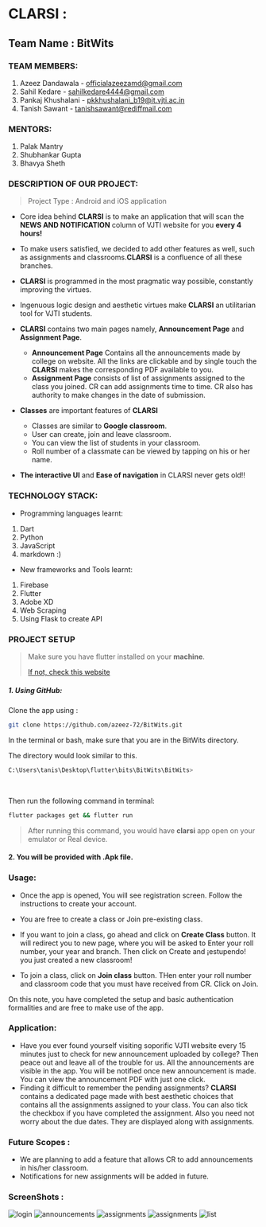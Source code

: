 # CLARSI :

## Team Name : BitWits

### TEAM MEMBERS:
1. Azeez Dandawala - officialazeezamd@gmail.com
2. Sahil Kedare - sahilkedare4444@gmail.com
3. Pankaj Khushalani - pkkhushalani_b19@it.vjti.ac.in
4. Tanish Sawant - tanishsawant@rediffmail.com

### MENTORS:
1. Palak Mantry
2. Shubhankar Gupta
3. Bhavya Sheth

### DESCRIPTION OF OUR PROJECT:
>Project Type : Android and iOS application

- Core idea behind **CLARSI** is to make an application that will scan the **NEWS AND NOTIFICATION** column of VJTI website for you **every 4 hours!**
- To make users satisfied, we decided to add other features as well, such as assignments and classrooms.**CLARSI** is a confluence of all these branches.
- **CLARSI** is programmed in the most pragmatic way possible, constantly improving the virtues.
- Ingenuous logic design and aesthetic virtues make **CLARSI** an utilitarian tool for VJTI students.
- **CLARSI** contains two main pages namely, **Announcement Page** and **Assignment Page**.
	- **Announcement Page** Contains all the announcements made by college on website. All the links are clickable and by single touch the **CLARSI** makes the corresponding PDF available to you.
	- **Assignment Page** consists of list of assignments assigned to the class you joined. CR can add assignments time to time. CR also has authority to make changes in the date of submission.

- **Classes** are important features of **CLARSI**
	- Classes are similar to **Google classroom**.
	- User can create, join and leave classroom.
	- You can view the list of students in your classroom.
	- Roll number of a classmate can be viewed by tapping on his or her name.

- **The interactive UI** and **Ease of navigation** in CLARSI never gets old!!
 


### TECHNOLOGY STACK:

- Programming languages learnt:

1. Dart
2. Python
3. JavaScript
4. markdown :)

- New frameworks and Tools learnt:

1. Firebase
2. Flutter
3. Adobe XD
4. Web Scraping
5. Using Flask to create API


### PROJECT SETUP

> Make sure you have flutter installed on your **machine**.
> 
> [If not, check this website](https://flutter.dev/docs/get-started/install)



##### 1. Using GitHub:

Clone the app using :

```bash
git clone https://github.com/azeez-72/BitWits.git
```

In the terminal or bash, make sure that you are in the BitWits directory.

The directory would look similar to this.

```bash
C:\Users\tanis\Desktop\flutter\bits\BitWits\BitWits>
```
<br/>

Then run the following command in terminal:

```bash
flutter packages get && flutter run
```

>After running this command, you would have **clarsi** app open on your emulator or Real device.

#### 2. You will be provided with .Apk file.

### Usage:

- Once the app is opened, You will see registration screen. Follow the instructions to create your account.  
- You are free to create a class or Join pre-existing class.
- If you want to join a class, go ahead and click on **Create Class** button. It will redirect you to new page, where you will be asked to Enter your roll number, your year and branch. Then click on Create and ¡estupendo! you just created a new classroom!

- To join a class, click on **Join class** button. THen enter your roll number and classroom code that you must have received from CR. Click on Join.

On this note, you have completed the setup and basic authentication formalities and are free to make use of the app.
<br/>
### Application:

- Have you ever found yourself visiting soporific VJTI website every 15 minutes just to check for new announcement uploaded by college? Then peace out and leave all of the trouble for us. All the announcements are visible in the app. You will be notified once new announcement is made. You can view the announcement PDF with just one click.
- Finding it difficult to remember the pending assignments? **CLARSI** contains a dedicated page made with best aesthetic choices that contains all the assignments assigned to your class. You can also tick the checkbox if you have completed the assignment. Also you need not worry about the due dates. They are displayed along with assignments.

### Future Scopes :

- We are planning to add a feature that allows CR to add announcements in his/her classroom.
- Notifications for new assignments will be added in future.

### ScreenShots : 



![login](Screenshots/login.png)
![announcements](Screenshots/Announcements.jpg)
![assignments](Screenshots/assignment.jpg)
![assignments](Screenshots/assignment1.jpg)
![list](Screenshots/slist.jpg)

